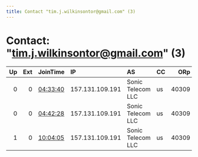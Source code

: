 ```yaml
---
title: Contact "tim.j.wilkinsontor@gmail.com" (3)
---
```


# Contact: "tim.j.wilkinsontor@gmail.com" (3)

|   Up |   Ext | JoinTime                                                                                            | IP              | AS                | CC   |   ORp |   Dirp | OS    | Version   | Nickname    |   eFamMembers |
|-----:|------:|:----------------------------------------------------------------------------------------------------|:----------------|:------------------|:-----|------:|-------:|:------|:----------|:------------|--------------:|
|    0 |     0 | [04:33:40](https://metrics.torproject.org/rs.html#details/1899910F0666108B4CE0B8B4453E044AE035A55F) | 157.131.109.191 | Sonic Telecom LLC | us   | 40309 |      0 | Linux | 0.4.1.9   | MinkeBoxTor |             1 |
|    0 |     0 | [04:42:28](https://metrics.torproject.org/rs.html#details/0078283DB52D91655AA7F5BD3C7BEA4BFBE79250) | 157.131.109.191 | Sonic Telecom LLC | us   | 40309 |      0 | Linux | 0.4.1.9   | MinkeBoxTor |             1 |
|    1 |     0 | [10:04:05](https://metrics.torproject.org/rs.html#details/99963DE580F921AA1681EF2EACD536A7AE552981) | 157.131.109.191 | Sonic Telecom LLC | us   | 40309 |      0 | Linux | 0.4.1.9   | MinkeBoxTor |             1 |

